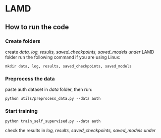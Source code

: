 # LAMD
## How to run the code
### Create folders
create *data, log, results, saved_checkpoints, saved_models under* LAMD folder
run the following command if you are using Linux:

    mkdir data, log, results, saved_checkpoints, saved_models

### Preprocess the data
paste auth dataset in *data* folder, then run:

    python utils/preprocess_data.py --data auth

### Start training

    python train_self_supervised.py --data auth

check the results in *log, results, saved_checkpoints, saved_models under* 
